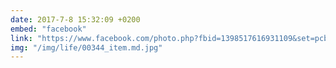 ```yaml
---
date: 2017-7-8 15:32:09 +0200
embed: "facebook"
link: "https://www.facebook.com/photo.php?fbid=1398517616931109&set=pcb.1398519653597572&type=3&theater"
img: "/img/life/00344_item.md.jpg"
---
```

